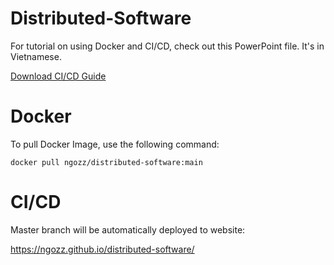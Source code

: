 # Distributed-Software
For tutorial on using Docker and CI/CD, check out this PowerPoint file. It's in Vietnamese.

[Download CI/CD Guide](https://raw.githubusercontent.com/ngozz/Distributed-Software/main/Distributed%20Software%20Docker%20CI%20CD%20Guide.pptx)

# Docker
To pull Docker Image, use the following command:

`docker pull ngozz/distributed-software:main`

# CI/CD
Master branch will be automatically deployed to website:

https://ngozz.github.io/distributed-software/

